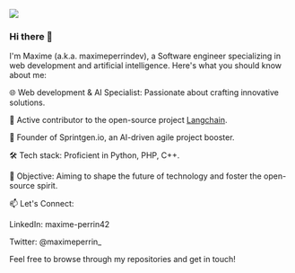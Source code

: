[![](https://visitcount.itsvg.in/api?id=maximeperrindev&label=visitors&color=12&icon=5&pretty=true)](https://visitcount.itsvg.in)

### Hi there 👋

I'm Maxime (a.k.a. maximeperrindev), a Software engineer specializing in web development and artificial intelligence. Here's what you should know about me:

🌐 Web development & AI Specialist: Passionate about crafting innovative solutions.

📝 Active contributor to the open-source project [Langchain](https://github.com/langchain-ai/langchain).

🚀 Founder of Sprintgen.io, an AI-driven agile project booster.

🛠 Tech stack: Proficient in Python, PHP, C++.

🎯 Objective: Aiming to shape the future of technology and foster the open-source spirit.

📫 Let's Connect:

LinkedIn: maxime-perrin42

Twitter: @maximeperrin_

Feel free to browse through my repositories and get in touch!
